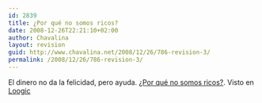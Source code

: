 ```yaml
---
id: 2839
title: ¿Por qué no somos ricos?
date: 2008-12-26T22:21:10+02:00
author: Chavalina
layout: revision
guid: http://www.chavalina.net/2008/12/26/786-revision-3/
permalink: /2008/12/26/786-revision-3/
---
```

El dinero no da la felicidad, pero ayuda. <a href="http://bolsaovejuna.com/2007/03/por-qu-no-somos-ricos.html" target="_blank">&iquest;Por qu&eacute; no somos ricos?</a>. Visto en <a href="http://www.loogic.com/index.php/2007/04/01/loogic-links-29/" target="_blank">Loogic</a>